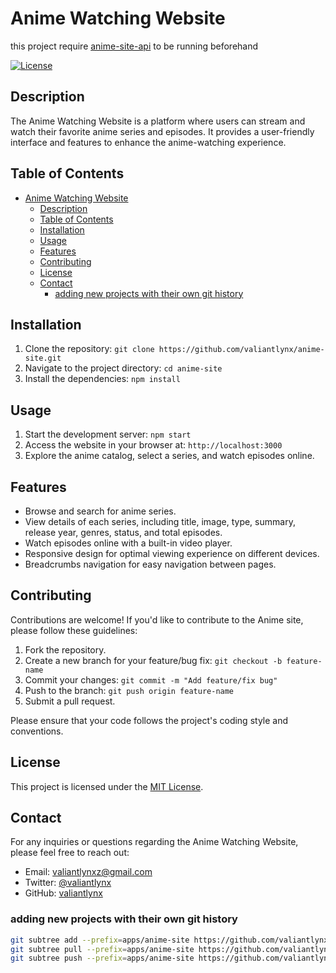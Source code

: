 # Anime Watching Website
this project require [anime-site-api](https://github.com/valiantlynx/anime-site-api/tree/master) to be running beforehand

[![License](https://img.shields.io/badge/license-MIT-blue.svg)](LICENSE)

## Description
The Anime Watching Website is a platform where users can stream and watch their favorite anime series and episodes. It provides a user-friendly interface and features to enhance the anime-watching experience.

## Table of Contents
- [Anime Watching Website](#anime-watching-website)
  - [Description](#description)
  - [Table of Contents](#table-of-contents)
  - [Installation](#installation)
  - [Usage](#usage)
  - [Features](#features)
  - [Contributing](#contributing)
  - [License](#license)
  - [Contact](#contact)
    - [adding new projects with their own git history](#adding-new-projects-with-their-own-git-history)

## Installation
1. Clone the repository: `git clone https://github.com/valiantlynx/anime-site.git`
2. Navigate to the project directory: `cd anime-site`
3. Install the dependencies: `npm install`

## Usage
1. Start the development server: `npm start`
2. Access the website in your browser at: `http://localhost:3000`
3. Explore the anime catalog, select a series, and watch episodes online.

## Features
- Browse and search for anime series.
- View details of each series, including title, image, type, summary, release year, genres, status, and total episodes.
- Watch episodes online with a built-in video player.
- Responsive design for optimal viewing experience on different devices.
- Breadcrumbs navigation for easy navigation between pages.

## Contributing
Contributions are welcome! If you'd like to contribute to the Anime site, please follow these guidelines:
1. Fork the repository.
2. Create a new branch for your feature/bug fix: `git checkout -b feature-name`
3. Commit your changes: `git commit -m "Add feature/fix bug"`
4. Push to the branch: `git push origin feature-name`
5. Submit a pull request.

Please ensure that your code follows the project's coding style and conventions.

## License
This project is licensed under the [MIT License](LICENSE).

## Contact
For any inquiries or questions regarding the Anime Watching Website, please feel free to reach out:

- Email: valiantlynxz@gmail.com
- Twitter: [@valiantlynx](https://twitter.com/valiantlynx)
- GitHub: [valiantlynx](https://github.com/valiantlynx)

### adding new projects with their own git history
```sh
git subtree add --prefix=apps/anime-site https://github.com/valiantlynx/anime-site.git master --squash
git subtree pull --prefix=apps/anime-site https://github.com/valiantlynx/anime-site.git master --squash
git subtree push --prefix=apps/anime-site https://github.com/valiantlynx/anime-site.git master

```
